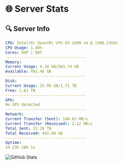 # 🌐 Server Stats
## 🔍 Server Info
```yaml
CPU: Intel(R) Xeon(R) CPU E5-2699 v4 @ 1308.23GHz
CPU Usage: 1.40%
Cores: 44P | 88T
-----------------------------------
Memory:
Current Usage: 9.18 GB/503.74 GB
Available: 491.48 GB
-----------------------------------
Disk:
Current Usage: 15.95 GB/1.71 TB
Free: 1.61 TB
-----------------------------------
GPU:
No GPU detected
-----------------------------------
Network:
Current Transfer (Sent): 140.63 MB/s
Current Transfer (Received): 2.12 MB/s
Total Sent: 13.29 TB
Total Received: 442.89 GB
-----------------------------------
Uptime:
1d 23h 20m 1s
```
![GitHub Stats](https://img.shields.io/badge/Updated-2025-02-09_22:03:19-blue)
